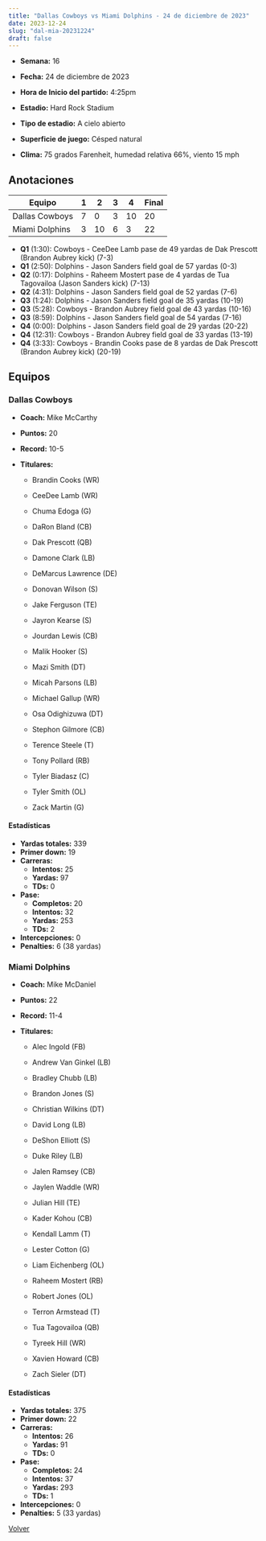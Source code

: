 ```yaml
---
title: "Dallas Cowboys vs Miami Dolphins - 24 de diciembre de 2023"
date: 2023-12-24
slug: "dal-mia-20231224"
draft: false
---
```


* **Semana:** 16
* **Fecha:** 24 de diciembre de 2023

* **Hora de Inicio del partido:** 4:25pm
* **Estadio:** Hard Rock Stadium
* **Tipo de estadio:** A cielo abierto
* **Superficie de juego:** Césped natural
* **Clima:** 75 grados Farenheit, humedad relativa 66%, viento 15 mph





## Anotaciones
| Equipo | 1 | 2 | 3 | 4 | Final |
|--------|---|---|---|---|-------|
| Dallas Cowboys  | 7 | 0 | 3 | 10  | 20 |
| Miami Dolphins  | 3 | 10 | 6 | 3  | 22 |
* **Q1** (1:30): Cowboys - CeeDee Lamb pase de 49 yardas de Dak Prescott (Brandon Aubrey kick) (7-3)
* **Q1** (2:50): Dolphins - Jason Sanders field goal de 57 yardas (0-3)
* **Q2** (0:17): Dolphins - Raheem Mostert pase de 4 yardas de Tua Tagovailoa (Jason Sanders kick) (7-13)
* **Q2** (4:31): Dolphins - Jason Sanders field goal de 52 yardas (7-6)
* **Q3** (1:24): Dolphins - Jason Sanders field goal de 35 yardas (10-19)
* **Q3** (5:28): Cowboys - Brandon Aubrey field goal de 43 yardas (10-16)
* **Q3** (8:59): Dolphins - Jason Sanders field goal de 54 yardas (7-16)
* **Q4** (0:00): Dolphins - Jason Sanders field goal de 29 yardas (20-22)
* **Q4** (12:31): Cowboys - Brandon Aubrey field goal de 33 yardas (13-19)
* **Q4** (3:33): Cowboys - Brandin Cooks pase de 8 yardas de Dak Prescott (Brandon Aubrey kick) (20-19)


## Equipos


### Dallas Cowboys
* **Coach:** Mike McCarthy
* **Puntos:** 20
* **Record:** 10-5
* **Titulares:** 

  * Brandin Cooks (WR) 

  * CeeDee Lamb (WR) 

  * Chuma Edoga (G) 

  * DaRon Bland (CB) 

  * Dak Prescott (QB) 

  * Damone Clark (LB) 

  * DeMarcus Lawrence (DE) 

  * Donovan Wilson (S) 

  * Jake Ferguson (TE) 

  * Jayron Kearse (S) 

  * Jourdan Lewis (CB) 

  * Malik Hooker (S) 

  * Mazi Smith (DT) 

  * Micah Parsons (LB) 

  * Michael Gallup (WR) 

  * Osa Odighizuwa (DT) 

  * Stephon Gilmore (CB) 

  * Terence Steele (T) 

  * Tony Pollard (RB) 

  * Tyler Biadasz (C) 

  * Tyler Smith (OL) 

  * Zack Martin (G) 

#### Estadísticas
* **Yardas totales:** 339
* **Primer down:** 19
* **Carreras:**
  * **Intentos:** 25
  * **Yardas:** 97
  * **TDs:** 0
* **Pase:**
  * **Completos:** 20
  * **Intentos:** 32
  * **Yardas:** 253
  * **TDs:** 2
* **Intercepciones:** 0
* **Penalties:** 6 (38 yardas)

### Miami Dolphins
* **Coach:** Mike McDaniel
* **Puntos:** 22
* **Record:** 11-4
* **Titulares:** 

  * Alec Ingold (FB) 

  * Andrew Van Ginkel (LB) 

  * Bradley Chubb (LB) 

  * Brandon Jones (S) 

  * Christian Wilkins (DT) 

  * David Long (LB) 

  * DeShon Elliott (S) 

  * Duke Riley (LB) 

  * Jalen Ramsey (CB) 

  * Jaylen Waddle (WR) 

  * Julian Hill (TE) 

  * Kader Kohou (CB) 

  * Kendall Lamm (T) 

  * Lester Cotton (G) 

  * Liam Eichenberg (OL) 

  * Raheem Mostert (RB) 

  * Robert Jones (OL) 

  * Terron Armstead (T) 

  * Tua Tagovailoa (QB) 

  * Tyreek Hill (WR) 

  * Xavien Howard (CB) 

  * Zach Sieler (DT) 

#### Estadísticas
* **Yardas totales:** 375
* **Primer down:** 22
* **Carreras:**
  * **Intentos:** 26
  * **Yardas:** 91
  * **TDs:** 0
* **Pase:**
  * **Completos:** 24
  * **Intentos:** 37
  * **Yardas:** 293
  * **TDs:** 1
* **Intercepciones:** 0
* **Penalties:** 5 (33 yardas)


[Volver](/historia/2023)
